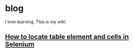 # blog
I love learning. This is my wiki.
## [How to locate table element and cells in Selenium](https://github.com/betaxp/blog/issues/1)
